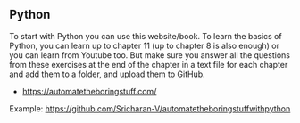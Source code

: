 ## Python

To start with Python you can use this website/book. To learn the basics of Python, you can learn up to chapter 11 (up to chapter 8 is also enough) or you can learn from Youtube too. But make sure you answer all the questions from these exercises at the end of the chapter in a text file for each chapter and add them to a folder, and upload them to GitHub.

- https://automatetheboringstuff.com/


Example: https://github.com/Sricharan-V/automatetheboringstuffwithpython
